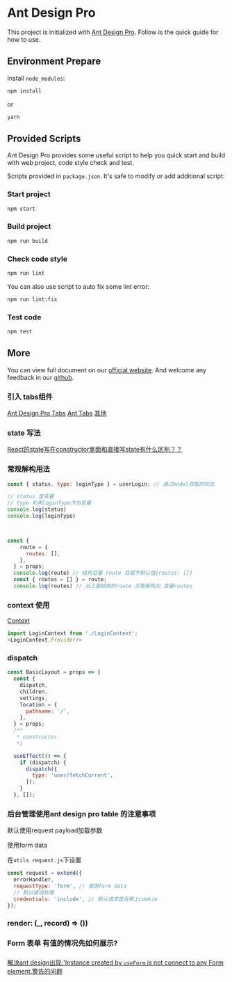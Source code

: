 # Ant Design Pro

This project is initialized with [Ant Design Pro](https://pro.ant.design). Follow is the quick guide for how to use.

## Environment Prepare

Install `node_modules`:

```bash
npm install
```

or

```bash
yarn
```

## Provided Scripts

Ant Design Pro provides some useful script to help you quick start and build with web project, code style check and test.

Scripts provided in `package.json`. It's safe to modify or add additional script:

### Start project

```bash
npm start
```

### Build project

```bash
npm run build
```

### Check code style

```bash
npm run lint
```

You can also use script to auto fix some lint error:

```bash
npm run lint:fix
```

### Test code

```bash
npm test
```

## More

You can view full document on our [official website](https://pro.ant.design). And welcome any feedback in our [github](https://github.com/ant-design/ant-design-pro).



### 引入 tabs组件
[Ant Design Pro Tabs](https://gitee.com/Onces/ant-design-pro-tabs)
[Ant Tabs](https://kuhami.github.io/KroInterview/antTabs.html#/AntTabs?id=%e5%bc%95%e5%85%a5-ant-tabs)
[其他](https://segmentfault.com/q/1010000015832818)

###  state 写法
[React的state写在constructor里面和直接写state有什么区别？？](https://segmentfault.com/q/1010000018428353)

### 常规解构用法

```js
const { status, type: loginType } = userLogin; // 通过model获取的状态

// status 是变量
// type 利用loginType作为变量
console.log(status)
console.log(loginType)



const {
    route = {
      routes: [],
    },
  } = props;
  console.log(route) // 结构变量 route 且赋予默认值{routes: []}
  const { routes = [] } = route;
  console.log(routes) // 从上面结构的route 又取解构出 变量routes
```

### context 使用
[Context](https://react.docschina.org/docs/context.html)
```js
import LoginContext from './LoginContext';
<LoginContext.Provider/>
```


### dispatch

```jsx
const BasicLayout = props => {
  const {
    dispatch,
    children,
    settings,
    location = {
      pathname: '/',
    },
  } = props;
  /**
   * constructor
   */

  useEffect(() => {
    if (dispatch) {
      dispatch({
        type: 'user/fetchCurrent',
      });
    }
  }, []);
```


### 后台管理使用ant design pro table 的注意事项

默认使用request payload加载参数

使用form data

在`utils request.js`下设置
```js
const request = extend({
  errorHandler,
  requestType: 'form', // 使用form data
  // 默认错误处理
  credentials: 'include', // 默认请求是否带上cookie
});
```


### render: (_, record) => ())

### Form 表单 有值的情况先如何展示?


### 
[解决ant design出现:'Instance created by `useForm` is not connect to any Form element.警告的问题](https://blog.csdn.net/weixin_43379230/article/details/104986688)